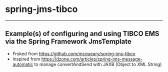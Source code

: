 # spring-jms-tibco

----------


## Example(s) of configuring and using TIBCO EMS via the Spring Framework JmsTemplate

 - Froked from https://github.com/mcqueary/spring-jms-tibco
 - Inspired from https://dzone.com/articles/spring-jms-message-automatic to manage convertAndSend with JAXB (Object to XML String)




